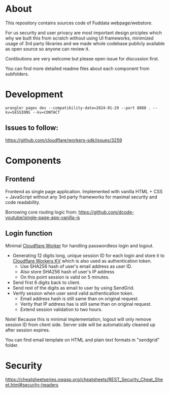 # About
This repository contains sources code of Fuddata webpage/webstore.

For us security and user privacy are most important design priciples which why we built this from scratch without using UI frameworks, minimized usage of 3rd party libraries and we made whole codebase publicly available as open source so anyone can review it.

Contibutions are very welcome but please open issue for discussion first.

You can find more detailed readme files about each component from subfolders.

# Development
```shell
wrangler pages dev --compatibility-date=2024-01-29 --port 8888 . --kv=SESSIONS --kv=CONTACT
```

## Issues to follow:
https://github.com/cloudflare/workers-sdk/issues/3259

# Components
## Frontend
Frontend as single page application. Implemented with vanilla HTML + CSS + JavaScript without any 3rd party frameworks for maximal security and code readability.

Borrowing core routing logic from: https://github.com/dcode-youtube/single-page-app-vanilla-js

## Login function
Minimal [Cloudflare Worker](https://developers.cloudflare.com/workers/) for handling passwordless login and logout.

* Generating 12 digits long, unique session ID for each login and store it to [Cloudflare Workers KV](https://developers.cloudflare.com/kv/) which is also used as authentication token.
  * Use SHA256 hash of user's email address as user ID.
  * Also store SHA256 hash of user's IP address
  * On this point session is valid on 5 minutes.
* Send first 6 digits back to client.
* Send rest of the digits as email to user by using SendGrid.
* Verify session when user send valid authentication token.
  * Email address hash is still same than on original request.
  * Verity that IP address has is still same than on original request.
  * Extend session validation to two hours.

Note! Because this is minimal implementation, logout will only remove session ID from client side.
Server side will be automatically cleaned up after session expires.

You can find email template on HTML and plain text formats in "sendgrid" folder.

# Security
https://cheatsheetseries.owasp.org/cheatsheets/REST_Security_Cheat_Sheet.html#security-headers
